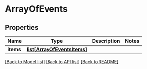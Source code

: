 # ArrayOfEvents

## Properties
Name | Type | Description | Notes
------------ | ------------- | ------------- | -------------
**items** | [**list[ArrayOfEventsItems]**](ArrayOfEventsItems.md) |  | 

[[Back to Model list]](../README.md#documentation-for-models) [[Back to API list]](../README.md#documentation-for-api-endpoints) [[Back to README]](../README.md)


